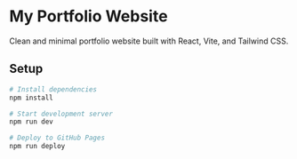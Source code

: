 # My Portfolio Website

<!-- > 🚧 **Work in Progress** -->

Clean and minimal portfolio website built with React, Vite, and Tailwind CSS.

## Setup

```bash
# Install dependencies
npm install

# Start development server
npm run dev

# Deploy to GitHub Pages
npm run deploy
```
